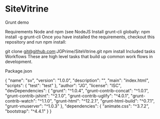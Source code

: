 # SiteVitrine
Grunt demo

Requirements
Node and npm (see NodeJS
Install grunt-cli globally: npm install -g grunt-cli
Once you have installed the requirements, checkout this repository and run npm install:

git clone git@github.com:JGPrime/SiteVitrine.git
npm install
Included tasks
Workflows
These are high level tasks that build up common work flows in development.

Package.json

{
  "name": "sv",
  "version": "1.0.0",
  "description": "",
  "main": "index.html",
  "scripts": {
    "test": "test"
  },
  "author": "JG",
  "license": "ISC",
  "devDependencies": {
    "grunt": "^1.0.4",
    "grunt-contrib-concat": "^1.0.1",
    "grunt-contrib-jshint": "^2.1.0",
    "grunt-contrib-uglify": "^4.0.1",
    "grunt-contrib-watch": "^1.1.0",
    "grunt-html": "^12.2.1",
    "grunt-html-build": "^0.7.1",
    "grunt-vnuserver": "^1.0.3"
  },
  "dependencies": {
    "animate.css": "^3.7.2",
    "bootstrap": "^4.4.1"
  }
}

